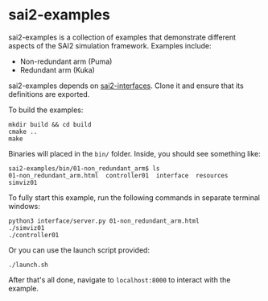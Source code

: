 # sai2-examples

sai2-examples is a collection of examples that demonstrate different aspects of the SAI2 simulation framework. Examples include:
* Non-redundant arm (Puma)
* Redundant arm (Kuka)

sai2-examples depends on [sai2-interfaces](https://github.com/manips-sai-org/sai2-interfaces). 
Clone it and ensure that its definitions are exported.

To build the examples:
```
mkdir build && cd build
cmake ..
make
```

Binaries will placed in the `bin/` folder. Inside, you should see something like:
```
sai2-examples/bin/01-non_redundant_arm$ ls
01-non_redundant_arm.html  controller01  interface  resources  simviz01
```

To fully start this example, run the following commands in separate terminal windows:
```
python3 interface/server.py 01-non_redundant_arm.html
./simviz01
./controller01
```
Or you can use the launch script provided:
```
./launch.sh
```

After that's all done, navigate to `localhost:8000` to interact with the example.

